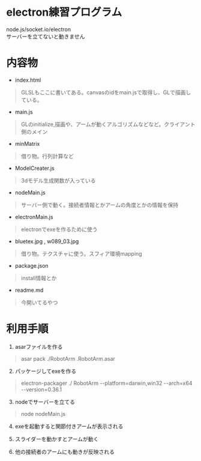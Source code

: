 # electron練習プログラム
node.js/socket.io/electron<br>
サーバーを立てないと動きません

# 内容物
* index.html
>GLSLもここに書いてある。canvasのidをmain.jsで取得し、GLで描画している。

* main.js
>GLのinitialize,描画や、アームが動くアルゴリズムなどなど。クライアント側のメイン

* minMatrix
>借り物。行列計算など

* ModelCreater.js
>3dモデル生成関数が入っている

* nodeMain.js
>サーバー側で動く。接続者情報とかアームの角度とかの情報を保持

* electronMain.js
>electronでexeを作るために使う

* bluetex.jpg , w089_03.jpg
>借り物。テクスチャに使う。スフィア環境mapping

* package.json
>install情報とか

* readme.md
>今開いてるやつ

# 利用手順

1. asarファイルを作る
> asar pack ./RobotArm .RobotArm.asar

2. パッケージしてexeを作る
> electron-packager ./ RobotArm --platform=darwin,win32 --arch=x64 --version=0.36.1

3. nodeでサーバーを立てる
> node nodeMain.js

4. exeを起動すると関節付きアームが表示される

5. スライダーを動かすとアームが動く

6. 他の接続者のアームにも動きが反映される

#